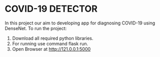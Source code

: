 # COVID-19 DETECTOR 
In this project our aim to developing app for diagnosing COVID-19 using DenseNet.
 To run the project:
   1. Download all required python libraries.
   2. For running use command flask run.
   3. Open Browser at  http://121.0.0.1:5000
